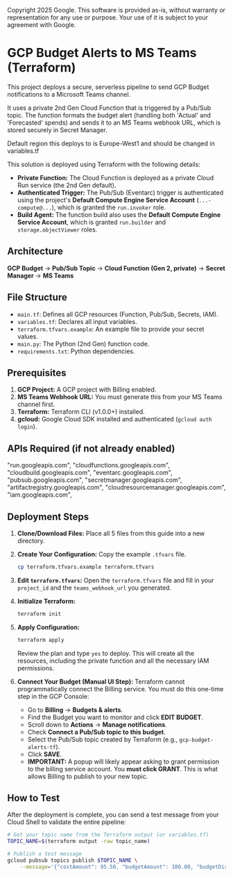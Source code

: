 Copyright 2025 Google. This software is provided as-is, without warranty or representation for any use or purpose. Your use of it is subject to your agreement with Google.  


# GCP Budget Alerts to MS Teams (Terraform)

This project deploys a secure, serverless pipeline to send GCP Budget notifications to a Microsoft Teams channel.

It uses a private 2nd Gen Cloud Function that is triggered by a Pub/Sub topic. The function formats the budget alert (handling both 'Actual' and 'Forecasted' spends) and sends it to an MS Teams webhook URL, which is stored securely in Secret Manager.

Default region this deploys to is Europe-West1 and should be changed in variables.tf

This solution is deployed using Terraform with the following details:

* **Private Function:** The Cloud Function is deployed as a private Cloud Run service (the 2nd Gen default).
* **Authenticated Trigger:** The Pub/Sub (Eventarc) trigger is authenticated using the project's **Default Compute Engine Service Account** (`...-compute@...`), which is granted the `run.invoker` role.
* **Build Agent:** The function build also uses the **Default Compute Engine Service Account**, which is granted `run.builder` and `storage.objectViewer` roles.

## Architecture

**GCP Budget** $\rightarrow$ **Pub/Sub Topic** $\rightarrow$ **Cloud Function (Gen 2, private)** $\rightarrow$ **Secret Manager** $\rightarrow$ **MS Teams**

## File Structure

* `main.tf`: Defines all GCP resources (Function, Pub/Sub, Secrets, IAM).
* `variables.tf`: Declares all input variables.
* `terraform.tfvars.example`: An example file to provide your secret values.
* `main.py`: The Python (2nd Gen) function code.
* `requirements.txt`: Python dependencies.

## Prerequisites

1.  **GCP Project:** A GCP project with Billing enabled.
3.  **MS Teams Webhook URL:** You must generate this from your MS Teams channel first.
4.  **Terraform:** Terraform CLI (v1.0.0+) installed.
5.  **gcloud:** Google Cloud SDK installed and authenticated (`gcloud auth login`).

## APIs Required (if not already enabled)

 "run.googleapis.com",
    "cloudfunctions.googleapis.com",
    "cloudbuild.googleapis.com",
    "eventarc.googleapis.com",
    "pubsub.googleapis.com",
    "secretmanager.googleapis.com",
    "artifactregistry.googleapis.com",
    "cloudresourcemanager.googleapis.com",
    "iam.googleapis.com",

## Deployment Steps

1.  **Clone/Download Files:** Place all 5 files from this guide into a new directory.

2.  **Create Your Configuration:** Copy the example `.tfvars` file.
    ```bash
    cp terraform.tfvars.example terraform.tfvars
    ```

3.  **Edit `terraform.tfvars`:** Open the `terraform.tfvars` file and fill in your `project_id` and the `teams_webhook_url` you generated.

4.  **Initialize Terraform:**
    ```bash
    terraform init
    ```

5.  **Apply Configuration:**
    ```bash
    terraform apply
    ```
    Review the plan and type `yes` to deploy. This will create all the resources, including the private function and all the necessary IAM permissions.

6.  **Connect Your Budget (Manual UI Step):**
    Terraform cannot programmatically connect the Billing service. You must do this one-time step in the GCP Console:
    * Go to **Billing** $\rightarrow$ **Budgets & alerts**.
    * Find the Budget you want to monitor and click **EDIT BUDGET**.
    * Scroll down to **Actions** $\rightarrow$ **Manage notifications**.
    * Check **Connect a Pub/Sub topic to this budget**.
    * Select the Pub/Sub topic created by Terraform (e.g., `gcp-budget-alerts-tf`).
    * Click **SAVE**.
    * **IMPORTANT:** A popup will likely appear asking to grant permission to the billing service account. You **must click GRANT**. This is what allows Billing to publish to your new topic.

## How to Test

After the deployment is complete, you can send a test message from your Cloud Shell to validate the entire pipeline:

```bash
# Get your topic name from the Terraform output (or variables.tf)
TOPIC_NAME=$(terraform output -raw topic_name)

# Publish a test message
gcloud pubsub topics publish $TOPIC_NAME \
    --message='{"costAmount": 95.50, "budgetAmount": 100.00, "budgetDisplayName": "Terraform-Test-Alert", "currencyCode": "USD", "alertThresholdExceeded": 0.9}'
